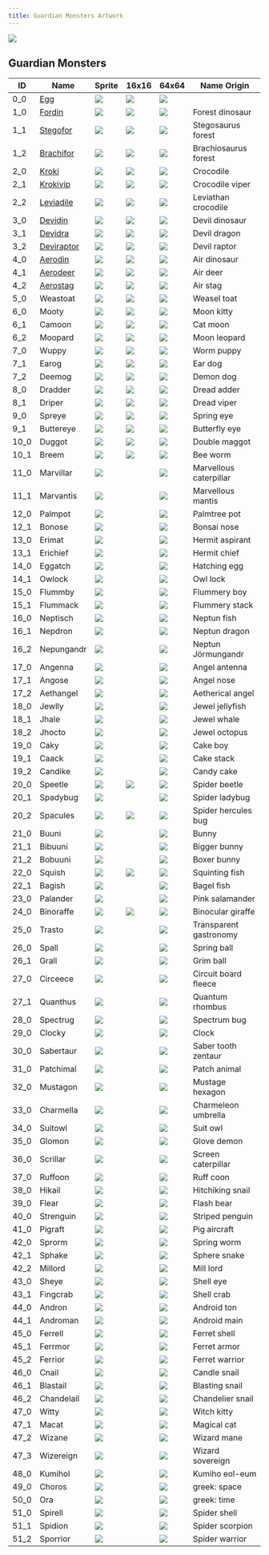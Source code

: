 ```yaml
---
title: Guardian Monsters Artwork
---
```


![](./documents/img/logo.png)

## Guardian Monsters

|ID         |Name                               |Sprite                 |16x16                  |64x64                  |Name Origin            |
|-----------|-----------------------------------|-----------------------|-----------------------|-----------------------|-----------------------|
|0_0        |[Egg](./encyclo/0_0_Egg.md)        |![](./sprites/monsters/128x128/0_0.png) |![](./sprites/monsters/16x16/0_0.png)   |![](./sprites/monsters/64x64/0_0.png)   |                       |
|1_0        |[Fordin](./encyclo/1.md)           |![](./sprites/monsters/128x128/1_0.png) |![](./sprites/monsters/16x16/1_0.png)   |![](./sprites/monsters/64x64/1_0.png)   |Forest dinosaur        |
|1_1        |[Stegofor](./encyclo/1.md)         |![](./sprites/monsters/128x128/1_1.png) |![](./sprites/monsters/16x16/1_1.png)   |![](./sprites/monsters/64x64/0_0.png)   |Stegosaurus forest     |
|1_2        |[Brachifor](./encyclo/1.md)        |![](./sprites/monsters/128x128/1_2.png) |![](./sprites/monsters/16x16/1_2.png)   |![](./sprites/monsters/64x64/0_0.png)   |Brachiosaurus forest   |
|2_0        |[Kroki](./encyclo/2.md)            |![](./sprites/monsters/128x128/2_0.png) |![](./sprites/monsters/16x16/2_0.png)   |![](./sprites/monsters/64x64/0_0.png)   |Crocodile              |
|2_1        |[Krokivip](./encyclo/2.md)         |![](./sprites/monsters/128x128/2_1.png) |![](./sprites/monsters/16x16/2_1.png)   |![](./sprites/monsters/64x64/0_0.png)   |Crocodile viper        |
|2_2        |[Leviadile](./encyclo/2.md)        |![](./sprites/monsters/128x128/2_2.png) |![](./sprites/monsters/16x16/2_2.png)   |![](./sprites/monsters/64x64/0_0.png)   |Leviathan crocodile    |
|3_0        |[Devidin](./encyclo/3.md)          |![](./sprites/monsters/128x128/3_0.png) |![](./sprites/monsters/16x16/3_0.png)   |![](./sprites/monsters/64x64/0_0.png)   |Devil dinosaur         |
|3_1        |[Devidra](./encyclo/3.md)          |![](./sprites/monsters/128x128/3_1.png) |![](./sprites/monsters/16x16/3_1.png)   |![](./sprites/monsters/64x64/0_0.png)   |Devil dragon           |
|3_2        |[Deviraptor](./encyclo/3.md)       |![](./sprites/monsters/128x128/3_2.png) |![](./sprites/monsters/16x16/3_2.png)   |![](./sprites/monsters/64x64/0_0.png)   |Devil raptor           |
|4_0        |[Aerodin](./encyclo/4.md)          |![](./sprites/monsters/128x128/4_0.png) |![](./sprites/monsters/16x16/4_0.png)   |![](./sprites/monsters/64x64/0_0.png)   |Air dinosaur           |
|4_1        |[Aerodeer](./encyclo/4.md)         |![](./sprites/monsters/128x128/4_1.png) |![](./sprites/monsters/16x16/4_1.png)   |![](./sprites/monsters/64x64/0_0.png)   |Air deer               |
|4_2        |[Aerostag](./encyclo/4.md)         |![](./sprites/monsters/128x128/4_2.png) |![](./sprites/monsters/16x16/4_2.png)   |![](./sprites/monsters/64x64/0_0.png)   |Air stag               |
|5_0        |Weastoat                           |![](./sprites/monsters/128x128/5_0.png) |![](./sprites/monsters/16x16/5_0.png)   |![](./sprites/monsters/64x64/0_0.png)   |Weasel toat            |
|6_0        |Mooty                              |![](./sprites/monsters/128x128/6_0.png) |![](./sprites/monsters/16x16/6_0.png)   |![](./sprites/monsters/64x64/0_0.png)   |Moon kitty             |
|6_1        |Camoon                             |![](./sprites/monsters/128x128/6_1.png) |![](./sprites/monsters/16x16/6_1.png)   |![](./sprites/monsters/64x64/0_0.png)   |Cat moon               |
|6_2        |Moopard                            |![](./sprites/monsters/128x128/6_2.png) |![](./sprites/monsters/16x16/6_2.png)   |![](./sprites/monsters/64x64/0_0.png)   |Moon leopard           |
|7_0        |Wuppy                              |![](./sprites/monsters/128x128/7_0.png) |![](./sprites/monsters/16x16/7_0.png)   |![](./sprites/monsters/64x64/0_0.png)   |Worm puppy             |
|7_1        |Earog                              |![](./sprites/monsters/128x128/7_1.png) |![](./sprites/monsters/16x16/7_1.png)   |![](./sprites/monsters/64x64/0_0.png)   |Ear dog                |
|7_2        |Deemog                             |![](./sprites/monsters/128x128/7_2.png) |![](./sprites/monsters/16x16/7_2.png)   |![](./sprites/monsters/64x64/0_0.png)   |Demon dog              |
|8_0        |Dradder                            |![](./sprites/monsters/128x128/8_0.png) |![](./sprites/monsters/16x16/8_0.png)   |![](./sprites/monsters/64x64/0_0.png)   |Dread adder            |
|8_1        |Driper                             |![](./sprites/monsters/128x128/8_1.png) |![](./sprites/monsters/16x16/8_1.png)   |![](./sprites/monsters/64x64/0_0.png)   |Dread viper            |
|9_0        |Spreye                             |![](./sprites/monsters/128x128/9_0.png) |![](./sprites/monsters/16x16/9_0.png)   |![](./sprites/monsters/64x64/0_0.png)   |Spring eye             |
|9_1        |Buttereye                          |![](./sprites/monsters/128x128/9_1.png) |![](./sprites/monsters/16x16/9_1.png)   |![](./sprites/monsters/64x64/0_0.png)   |Butterfly eye          |
|10_0       |Duggot                             |![](./sprites/monsters/128x128/10_0.png)|![](./sprites/monsters/16x16/10_0.png)  |![](./sprites/monsters/64x64/0_0.png)   |Double maggot          |
|10_1       |Breem                              |![](./sprites/monsters/128x128/10_1.png)|![](./sprites/monsters/16x16/10_1.png)  |![](./sprites/monsters/64x64/0_0.png)   |Bee worm               |
|11_0       |Marvillar                          |![](./sprites/monsters/128x128/11_0.png)|                       |![](./sprites/monsters/64x64/0_0.png)   |Marvellous caterpillar |
|11_1       |Marvantis                          |![](./sprites/monsters/128x128/11_1.png)|                       |![](./sprites/monsters/64x64/0_0.png)   |Marvellous mantis      |
|12_0       |Palmpot                            |![](./sprites/monsters/128x128/12_0.png)|                       |![](./sprites/monsters/64x64/0_0.png)   |Palmtree pot           |
|12_1       |Bonose                             |![](./sprites/monsters/128x128/12_1.png)|                       |![](./sprites/monsters/64x64/0_0.png)   |Bonsai nose            |
|13_0       |Erimat                             |![](./sprites/monsters/128x128/13_0.png)|                       |![](./sprites/monsters/64x64/0_0.png)   |Hermit aspirant        |
|13_1       |Erichief                           |![](./sprites/monsters/128x128/13_1.png)|                       |![](./sprites/monsters/64x64/0_0.png)   |Hermit chief           |
|14_0       |Eggatch                            |![](./sprites/monsters/128x128/14_0.png)|                       |![](./sprites/monsters/64x64/0_0.png)   |Hatching egg           |
|14_1       |Owlock                             |![](./sprites/monsters/128x128/14_1.png)|                       |![](./sprites/monsters/64x64/0_0.png)   |Owl lock               |
|15_0       |Flummby                            |![](./sprites/monsters/128x128/15_0.png)|                       |![](./sprites/monsters/64x64/0_0.png)   |Flummery boy           |
|15_1       |Flummack                           |![](./sprites/monsters/128x128/15_1.png)|                       |![](./sprites/monsters/64x64/0_0.png)   |Flummery stack         |
|16_0       |Neptisch                           |![](./sprites/monsters/128x128/16_0.png)|                       |![](./sprites/monsters/64x64/0_0.png)   |Neptun fish            |
|16_1       |Nepdron                            |![](./sprites/monsters/128x128/16_1.png)|                       |![](./sprites/monsters/64x64/0_0.png)   |Neptun dragon          |
|16_2       |Nepungandr                         |![](./sprites/monsters/128x128/16_2.png)|                       |![](./sprites/monsters/64x64/0_0.png)   |Neptun Jörmungandr     |
|17_0       |Angenna                            |![](./sprites/monsters/128x128/17_0.png)|                       |![](./sprites/monsters/64x64/0_0.png)   |Angel antenna          |
|17_1       |Angose                             |![](./sprites/monsters/128x128/17_1.png)|                       |![](./sprites/monsters/64x64/0_0.png)   |Angel nose             |
|17_2       |Aethangel                          |![](./sprites/monsters/128x128/17_2.png)|                       |![](./sprites/monsters/64x64/0_0.png)   |Aetherical angel       |
|18_0       |Jewlly                             |![](./sprites/monsters/128x128/18_0.png)|                       |![](./sprites/monsters/64x64/0_0.png)   |Jewel jellyfish        |
|18_1       |Jhale                              |![](./sprites/monsters/128x128/18_1.png)|                       |![](./sprites/monsters/64x64/0_0.png)   |Jewel whale            |
|18_2       |Jhocto                             |![](./sprites/monsters/128x128/18_2.png)|                       |![](./sprites/monsters/64x64/0_0.png)   |Jewel octopus          |
|19_0       |Caky                               |![](./sprites/monsters/128x128/19_0.png)|                       |![](./sprites/monsters/64x64/0_0.png)   |Cake boy               |
|19_1       |Caack                              |![](./sprites/monsters/128x128/19_1.png)|                       |![](./sprites/monsters/64x64/0_0.png)   |Cake stack             |
|19_2       |Candike                            |![](./sprites/monsters/128x128/19_2.png)|                       |![](./sprites/monsters/64x64/0_0.png)   |Candy cake             |
|20_0       |Speetle                            |![](./sprites/monsters/128x128/20_0.png)|![](./sprites/monsters/16x16/20_0.png)  |![](./sprites/monsters/64x64/0_0.png)   |Spider beetle          |
|20_1       |Spadybug                           |![](./sprites/monsters/128x128/20_1.png)|                       |![](./sprites/monsters/64x64/0_0.png)   |Spider ladybug         |
|20_2       |Spacules                           |![](./sprites/monsters/128x128/20_2.png)|![](./sprites/monsters/16x16/20_2.png)  |![](./sprites/monsters/64x64/0_0.png)   |Spider hercules bug    |
|21_0       |Buuni                              |![](./sprites/monsters/128x128/21_0.png)|                       |![](./sprites/monsters/64x64/0_0.png)   |Bunny                  |
|21_1       |Bibuuni                            |![](./sprites/monsters/128x128/21_1.png)|                       |![](./sprites/monsters/64x64/0_0.png)   |Bigger bunny           |
|21_2       |Bobuuni                            |![](./sprites/monsters/128x128/21_2.png)|                       |![](./sprites/monsters/64x64/0_0.png)   |Boxer bunny            |
|22_0       |Squish                             |![](./sprites/monsters/128x128/22_0.png)|![](./sprites/monsters/16x16/22_0.png)  |![](./sprites/monsters/64x64/0_0.png)   |Squinting fish         |
|22_1       |Bagish                             |![](./sprites/monsters/128x128/22_1.png)|                       |![](./sprites/monsters/64x64/0_0.png)   |Bagel fish             |
|23_0       |Palander                           |![](./sprites/monsters/128x128/23_0.png)|                       |![](./sprites/monsters/64x64/0_0.png)   |Pink salamander        |
|24_0       |Binoraffe                          |![](./sprites/monsters/128x128/24_0.png)|![](./sprites/monsters/16x16/24_0.png)  |![](./sprites/monsters/64x64/0_0.png)   |Binocular giraffe      |
|25_0       |Trasto                             |![](./sprites/monsters/128x128/25_0.png)|                       |![](./sprites/monsters/64x64/0_0.png)   |Transparent gastronomy |
|26_0       |Spall      |![](./sprites/monsters/128x128/26_0.png)|                       |![](./sprites/monsters/64x64/0_0.png)   |Spring ball            |
|26_1       |Grall      |![](./sprites/monsters/128x128/26_1.png)|                       |![](./sprites/monsters/64x64/0_0.png)   |Grim ball              |
|27_0       |Circeece   |![](./sprites/monsters/128x128/27_0.png)|                       |![](./sprites/monsters/64x64/0_0.png)   |Circuit board fleece   |
|27_1       |Quanthus   |![](./sprites/monsters/128x128/27_1.png)|                       |![](./sprites/monsters/64x64/0_0.png)   |Quantum rhombus        |
|28_0       |Spectrug   |![](./sprites/monsters/128x128/28_0.png)|                       |![](./sprites/monsters/64x64/0_0.png)   |Spectrum bug           |
|29_0       |Clocky     |![](./sprites/monsters/128x128/29_0.png)|                       |![](./sprites/monsters/64x64/0_0.png)   |Clock                  |
|30_0       |Sabertaur  |![](./sprites/monsters/128x128/30_0.png)|                       |![](./sprites/monsters/64x64/0_0.png)   |Saber tooth zentaur    |
|31_0       |Patchimal  |![](./sprites/monsters/128x128/31_0.png)|                       |![](./sprites/monsters/64x64/0_0.png)   |Patch animal           |
|32_0       |Mustagon   |![](./sprites/monsters/128x128/32_0.png)|                       |![](./sprites/monsters/64x64/0_0.png)   |Mustage hexagon        |
|33_0       |Charmella  |![](./sprites/monsters/128x128/33_0.png)|                       |![](./sprites/monsters/64x64/0_0.png)   |Charmeleon umbrella    |
|34_0       |Suitowl    |![](./sprites/monsters/128x128/34_0.png)|                       |![](./sprites/monsters/64x64/0_0.png)   |Suit owl               |
|35_0       |Glomon     |![](./sprites/monsters/128x128/35_0.png)|                       |![](./sprites/monsters/64x64/0_0.png)   |Glove demon            |
|36_0       |Scrillar   |![](./sprites/monsters/128x128/36_0.png)|                       |![](./sprites/monsters/64x64/0_0.png)   |Screen caterpillar     |
|37_0       |Ruffoon    |![](./sprites/monsters/128x128/37_0.png)|                       |![](./sprites/monsters/64x64/0_0.png)   |Ruff coon              |
|38_0       |Hikail     |![](./sprites/monsters/128x128/38_0.png)|                       |![](./sprites/monsters/64x64/0_0.png)   |Hitchiking snail       |
|39_0       |Flear      |![](./sprites/monsters/128x128/39_0.png)|                       |![](./sprites/monsters/64x64/0_0.png)   |Flash bear             |
|40_0       |Strenguin  |![](./sprites/monsters/128x128/40_0.png)|                       |![](./sprites/monsters/64x64/0_0.png)   |Striped penguin        |
|41_0       |Pigraft    |![](./sprites/monsters/128x128/41_0.png)|                       |![](./sprites/monsters/64x64/0_0.png)   |Pig aircraft           |
|42_0       |Sprorm     |![](./sprites/monsters/128x128/42_0.png)|                       |![](./sprites/monsters/64x64/0_0.png)   |Spring worm            |
|42_1       |Sphake     |![](./sprites/monsters/128x128/42_1.png)|                       |![](./sprites/monsters/64x64/0_0.png)   |Sphere snake           |
|42_2       |Millord    |![](./sprites/monsters/128x128/42_2.png)|                       |![](./sprites/monsters/64x64/0_0.png)   |Mill lord              |
|43_0       |Sheye      |![](./sprites/monsters/128x128/43_0.png)|                       |![](./sprites/monsters/64x64/0_0.png)   |Shell eye              |
|43_1       |Fingcrab   |![](./sprites/monsters/128x128/43_1.png)|                       |![](./sprites/monsters/64x64/0_0.png)   |Shell crab             |
|44_0       |Andron     |![](./sprites/monsters/128x128/44_0.png)|                       |![](./sprites/monsters/64x64/0_0.png)   |Android ton            |
|44_1       |Androman   |![](./sprites/monsters/128x128/44_1.png)|                       |![](./sprites/monsters/64x64/0_0.png)   |Android main           |
|45_0       |Ferrell    |![](./sprites/monsters/128x128/45_0.png)|                       |![](./sprites/monsters/64x64/0_0.png)   |Ferret shell           |
|45_1       |Ferrmor    |![](./sprites/monsters/128x128/45_1.png)|                       |![](./sprites/monsters/64x64/0_0.png)   |Ferret armor           |
|45_2       |Ferrior    |![](./sprites/monsters/128x128/45_2.png)|                       |![](./sprites/monsters/64x64/0_0.png)   |Ferret warrior         |
|46_0       |Cnail      |![](./sprites/monsters/128x128/46_0.png)|                       |![](./sprites/monsters/64x64/0_0.png)   |Candle snail           |
|46_1       |Blastail   |![](./sprites/monsters/128x128/46_1.png)|                       |![](./sprites/monsters/64x64/0_0.png)   |Blasting snail         |
|46_2       |Chandelail |![](./sprites/monsters/128x128/46_2.png)|                       |![](./sprites/monsters/64x64/0_0.png)   |Chandelier snail       |
|47_0       |Witty      |![](./sprites/monsters/128x128/47_0.png)|                       |![](./sprites/monsters/64x64/0_0.png)   |Witch kitty            |
|47_1       |Macat      |![](./sprites/monsters/128x128/47_1.png)|                       |![](./sprites/monsters/64x64/0_0.png)   |Magical cat            |
|47_2       |Wizane     |![](./sprites/monsters/128x128/47_2.png)|                       |![](./sprites/monsters/64x64/0_0.png)   |Wizard mane            |
|47_3       |Wizereign  |![](./sprites/monsters/128x128/47_3.png)|                       |![](./sprites/monsters/64x64/0_0.png)   |Wizard sovereign       |
|48_0       |Kumihol    |![](./sprites/monsters/128x128/48_0.png)|                       |![](./sprites/monsters/64x64/0_0.png)   |Kumiho eol-eum         |
|49_0       |Choros     |![](./sprites/monsters/128x128/49_0.png)|                       |![](./sprites/monsters/64x64/0_0.png)   |greek: space           |
|50_0       |Ora        |![](./sprites/monsters/128x128/50_0.png)|                       |![](./sprites/monsters/64x64/0_0.png)   |greek: time            |
|51_0       |Spirell    |![](./sprites/monsters/128x128/51_0.png)|                       |![](./sprites/monsters/64x64/0_0.png)   |Spider shell           |
|51_1       |Spidion    |![](./sprites/monsters/128x128/51_1.png)|                       |![](./sprites/monsters/64x64/0_0.png)   |Spider scorpion        |
|51_2       |Sporrior   |![](./sprites/monsters/128x128/51_2.png)|                       |![](./sprites/monsters/64x64/0_0.png)   |Spider warrior         |
